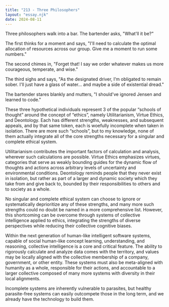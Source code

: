 ```yaml
---
title: "213 - Three Philosophers"
layout: "essay.njk"
date: 2024-08-11
---
```


Three philosophers walk into a bar. The bartender asks, "What'll it be?"

The first thinks for a moment and says, "I'll need to calculate the optimal allocation of resources across our group. Give me a moment to run some numbers."

The second chimes in, "Forget that! I say we order whatever makes us more courageous, temperate, and wise."

The third sighs and says, "As the designated driver, I’m obligated to remain sober. I'll just have a glass of water... and maybe a side of existential dread."

The bartender stares blankly and mutters, "I should've ignored Jensen and learned to code."

These three hypothetical individuals represent 3 of the popular “schools of thought” around the concept of “ethics”, namely Utilitarianism, Virtue Ethics, and Deontology. Each has different strengths, weaknesses, and subsequent appeals, and by that same token, each is woefully incomplete when taken in isolation. There are more such “schools”, but to my knowledge, none of them actually integrate all of the core strengths necessary for a singular and complete ethical system.

Utilitarianism contributes the important factors of calculation and analysis, wherever such calculations are possible. Virtue Ethics emphasizes virtues, categories that serve as weakly bounding guides for the dynamic flow of thoughts and actions across arbitrary levels of uncertainty and environmental conditions. Deontology reminds people that they never exist in isolation, but rather as part of a larger and dynamic society which they take from and give back to, bounded by their responsibilities to others and to society as a whole.

No singular and complete ethical system can choose to ignore or systematically deprioritize any of these strengths, and many more such strengths could no doubt be named in a more comprehensive list. However, this shortcoming can be overcome through systems of collective intelligence applied to ethics, integrating the strengths of diverse perspectives while reducing their collective cognitive biases.

Within the next generation of human-like intelligent software systems, capable of social human-like concept learning, understanding, and reasoning, collective intelligence is a core and critical feature. The ability to rigorously calculate and analyze data comes with the territory, and values may be locally aligned with the collective membership of a company, government, or other entity. These systems must also be meta-aligned with humanity as a whole, responsible for their actions, and accountable to a larger collective composed of many more systems with diversity in their local alignments.

Incomplete systems are inherently vulnerable to parasites, but healthy parasite-free systems can easily outcompete those in the long term, and we already have the technology to build them.


